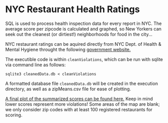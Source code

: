 # NYC Restaurant Health Ratings

SQL is used to process health inspection data for every report in NYC. The average score per zipcode is calculated and graphed, so New Yorkers can seek out the cleanest (or dirtiest!) neighborhoods for food in the city...

NYC restaurant ratings can be aquired directly from NYC Dept. of Health & Mental Hygiene throught the following [government website.](
https://data.cityofnewyork.us/Health/DOHMH-New-York-City-Restaurant-Inspection-Results/xx67-kt59/data)

The executible code is within `cleanViolations`, which can be run with sqlite via command line as follows:
```
sqlite3 cleanedData.db < cleanViolations
```
A formatted database file `cleanedData.db` will be created in the execution directory, as well as a zipMeans.csv file for ease of plotting. 

[A final plot of the summarized scores can be found here.](https://zacbullard.carto.com/builder/28b37ea2-d77f-11e6-b8e8-0ecd1babdde5/embed) Keep in mind lower scores represent more violations! Some areas of the map are blank; we only consider zip codes with at least 100 registered restaurants for scoring.
